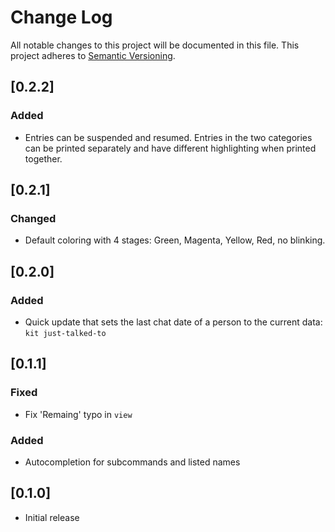 # Change Log

All notable changes to this project will be documented in this file.
This project adheres to [Semantic Versioning](http://semver.org/).

## [0.2.2]

### Added

- Entries can be suspended and resumed. Entries in the two categories can
  be printed separately and have different highlighting when printed
  together.

## [0.2.1]

### Changed

- Default coloring with 4 stages: Green, Magenta, Yellow, Red, no blinking.

## [0.2.0]

### Added

- Quick update that sets the last chat date of a person to the current data: `kit just-talked-to` <name>

## [0.1.1]

### Fixed

- Fix 'Remaing' typo in `view`

### Added

- Autocompletion for subcommands and listed names

## [0.1.0]

- Initial release
